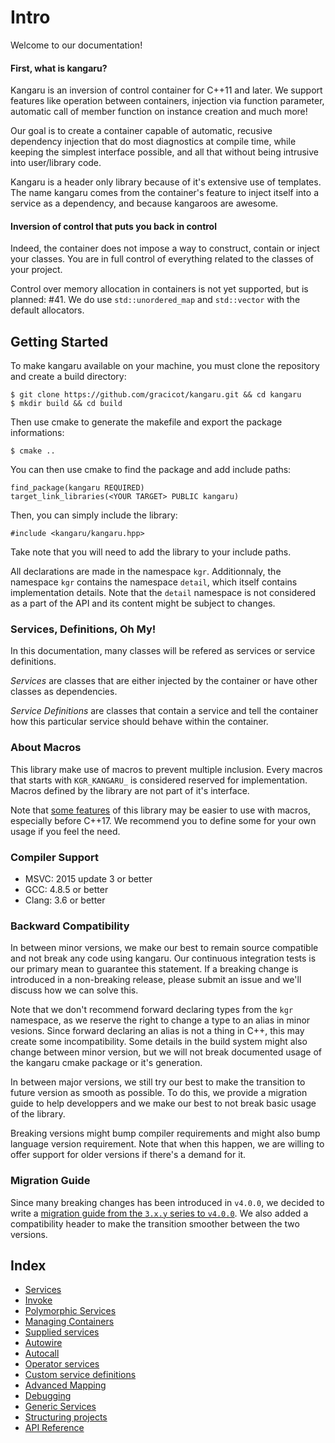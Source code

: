 Intro
=====

Welcome to our documentation!

#### First, what is kangaru?

Kangaru is an inversion of control container for C++11 and later. We support features like operation between containers,
injection via function parameter, automatic call of member function on instance creation and much more!

Our goal is to create a container capable of automatic, recusive dependency injection that do most diagnostics at compile time,
while keeping the simplest interface possible, and all that without being intrusive into user/library code.

Kangaru is a header only library because of it's extensive use of templates.
The name kangaru comes from the container's feature to inject itself into a service as a dependency, and because kangaroos are awesome.

#### Inversion of control that puts you back in control

Indeed, the container does not impose a way to construct, contain or inject your classes. You are in full control of everything related to the classes of your project.

Control over memory allocation in containers is not yet supported, but is planned: #41. We do use `std::unordered_map` and `std::vector` with the default allocators.

Getting Started
---------------

To make kangaru available on your machine, you must clone the repository and create a build directory:

    $ git clone https://github.com/gracicot/kangaru.git && cd kangaru
    $ mkdir build && cd build

Then use cmake to generate the makefile and export the package informations:

    $ cmake ..

You can then use cmake to find the package and add include paths: 

    find_package(kangaru REQUIRED)
    target_link_libraries(<YOUR TARGET> PUBLIC kangaru)

Then, you can simply include the library:

    #include <kangaru/kangaru.hpp>

Take note that you will need to add the library to your include paths.

All declarations are made in the namespace `kgr`. Additionnaly, the namespace `kgr` contains the namespace `detail`, which itself contains implementation details.
Note that the `detail` namespace is not considered as a part of the API and its content might be subject to changes.

### Services, Definitions, Oh My!

In this documentation, many classes will be refered as services or service definitions.

_Services_ are classes that are either injected by the container or have other classes as dependencies.

_Service Definitions_ are classes that contain a service and tell the container how this particular service should behave within the container.

### About Macros

This library make use of macros to prevent multiple inclusion.
Every macros that starts with `KGR_KANGARU_` is considered reserved for implementation.
Macros defined by the library are not part of it's interface.

Note that [some features](section07_autocall.md) of this library may be easier to use with macros, especially before C++17. We recommend you to define some for your own usage if you feel the need.

### Compiler Support

 - MSVC: 2015 update 3 or better
 - GCC: 4.8.5 or better
 - Clang: 3.6 or better

### Backward Compatibility

In between minor versions, we make our best to remain source compatible and not break any code using kangaru. Our continuous integration tests is our primary mean to guarantee this statement. If a breaking change is introduced in a non-breaking release, please submit an issue and we'll discuss how we can solve this.

Note that we don't recommend forward declaring types from the `kgr` namespace, as we reserve the right to change a type to an alias in minor vesions. Since forward declaring an alias is not a thing in C++, this may create some incompatibility. Some details in the build system might also change between minor version, but we will not break documented usage of the kangaru cmake package or it's generation. 

In between major versions, we still try our best to make the transition to future version as smooth as possible. To do this, we provide a migration guide to help developpers and we make our best to not break basic usage of the library.

Breaking versions might bump compiler requirements and might also bump language version requirement. Note that when this happen, we are willing to offer support for older versions if there's a demand for it.

### Migration Guide

Since many breaking changes has been introduced in `v4.0.0`, we decided to write a [migration guide from the `3.x.y` series to `v4.0.0`](migration_guide_3xy.md).
We also added a compatibility header to make the transition smoother between the two versions.

Index
-----
 * [Services](section01_services.md)
 * [Invoke](section02_invoke.md)
 * [Polymorphic Services](section03_polymorphic.md)
 * [Managing Containers](section04_container.md)
 * [Supplied services](section05_supplied.md)
 * [Autowire](section06_autowire.md)
 * [Autocall](section07_autocall.md)
 * [Operator services](section08_operator.md)
 * [Custom service definitions](section09_definitions.md)
 * [Advanced Mapping](section10_mapping.md)
 * [Debugging](section11_debug.md)
 * [Generic Services](section12_generic.md)
 * [Structuring projects](section13_structure.md)
 * [API Reference](section14_api_reference.md)
